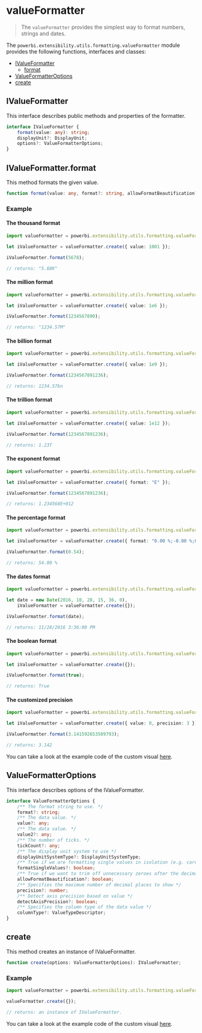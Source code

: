 # valueFormatter
> The ```valueFormatter``` provides the simplest way to format numbers, strings and dates.

The ```powerbi.extensibility.utils.formatting.valueFormatter``` module provides the following functions, interfaces and classes:

* [IValueFormatter](#ivalueformatter)
  * [format](#ivalueformatterformat)
* [ValueFormatterOptions](#valueformatteroptions)
* [create](#create)

## IValueFormatter

This interface describes public methods and properties of the formatter.

```typescript
interface IValueFormatter {
    format(value: any): string;
    displayUnit?: DisplayUnit;
    options?: ValueFormatterOptions;
}
```

## IValueFormatter.format

This method formats the given value.

```typescript
function format(value: any, format?: string, allowFormatBeautification?: boolean): string;
```

### Example

#### The thousand format

```typescript
import valueFormatter = powerbi.extensibility.utils.formatting.valueFormatter;

let iValueFormatter = valueFormatter.create({ value: 1001 });

iValueFormatter.format(5678);

// returns: "5.68K"
```

#### The million format

```typescript
import valueFormatter = powerbi.extensibility.utils.formatting.valueFormatter;

let iValueFormatter = valueFormatter.create({ value: 1e6 });

iValueFormatter.format(1234567890);

// returns: "1234.57M"
```

#### The billion format

```typescript
import valueFormatter = powerbi.extensibility.utils.formatting.valueFormatter;

let iValueFormatter = valueFormatter.create({ value: 1e9 });

iValueFormatter.format(1234567891236);

// returns: 1234.57bn
```

#### The trillion format

```typescript
import valueFormatter = powerbi.extensibility.utils.formatting.valueFormatter;

let iValueFormatter = valueFormatter.create({ value: 1e12 });

iValueFormatter.format(1234567891236);

// returns: 1.23T
```

#### The exponent format

```typescript
import valueFormatter = powerbi.extensibility.utils.formatting.valueFormatter;

let iValueFormatter = valueFormatter.create({ format: "E" });

iValueFormatter.format(1234567891236);

// returns: 1.234568E+012
```

#### The percentage format

```typescript
import valueFormatter = powerbi.extensibility.utils.formatting.valueFormatter;

let iValueFormatter = valueFormatter.create({ format: "0.00 %;-0.00 %;0.00 %" });

iValueFormatter.format(0.54);

// returns: 54.00 %
```

#### The dates format

```typescript
import valueFormatter = powerbi.extensibility.utils.formatting.valueFormatter;

let date = new Date(2016, 10, 28, 15, 36, 0),
    iValueFormatter = valueFormatter.create({});

iValueFormatter.format(date);

// returns: 11/28/2016 3:36:00 PM
```

#### The boolean format

```typescript
import valueFormatter = powerbi.extensibility.utils.formatting.valueFormatter;

let iValueFormatter = valueFormatter.create({});

iValueFormatter.format(true);

// returns: True
```

#### The customized precision

```typescript
import valueFormatter = powerbi.extensibility.utils.formatting.valueFormatter;

let iValueFormatter = valueFormatter.create({ value: 0, precision: 3 });

iValueFormatter.format(3.141592653589793);

// returns: 3.142
```

You can take a look at the example code of the custom visual [here](https://github.com/Microsoft/powerbi-visuals-sankey/blob/4d544ea145b4e15006083a3610dfead3da5f61a4/src/visual.ts#L359).

## ValueFormatterOptions

This interface describes options of the IValueFormatter.

```typescript
interface ValueFormatterOptions {
    /** The format string to use. */
    format?: string;
    /** The data value. */
    value?: any;
    /** The data value. */
    value2?: any;
    /** The number of ticks. */
    tickCount?: any;
    /** The display unit system to use */
    displayUnitSystemType?: DisplayUnitSystemType;
    /** True if we are formatting single values in isolation (e.g. card), as opposed to multiple values with a common base (e.g. chart axes) */
    formatSingleValues?: boolean;
    /** True if we want to trim off unnecessary zeroes after the decimal and remove a space before the % symbol */
    allowFormatBeautification?: boolean;
    /** Specifies the maximum number of decimal places to show */
    precision?: number;
    /** Detect axis precision based on value */
    detectAxisPrecision?: boolean;
    /** Specifies the column type of the data value */
    columnType?: ValueTypeDescriptor;
}
```

## create

This method creates an instance of IValueFormatter.

```typescript
function create(options: ValueFormatterOptions): IValueFormatter;
```

### Example

```typescript
import valueFormatter = powerbi.extensibility.utils.formatting.valueFormatter;

valueFormatter.create({});

// returns: an instance of IValueFormatter.
```

You can take a look at the example code of the custom visual [here](https://github.com/Microsoft/powerbi-visuals-sankey/blob/4d544ea145b4e15006083a3610dfead3da5f61a4/src/visual.ts#L341).
